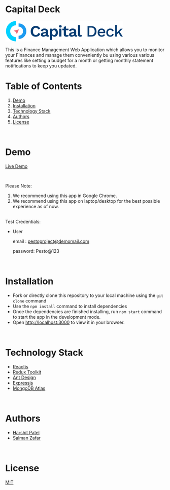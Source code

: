 # Capital Deck

![CapitalDeck Logo](./src/assets/capital-deck-logo-d.svg)

This is a Finance Management Web Application which allows you to monitor your Finances and manage them conveniently bu using various various features like setting a budget for a month or getting monthly statement notifications to keep you updated. 

# Table of Contents

1. [Demo](#demo)
2. [Installation](#installation)
3. [Technology Stack](#technology-stack)
4. [Authors](#authors)
5. [License](#license)

<br/>

# Demo

[Live Demo](https://capitaldeck.netlify.app/)

<br/>

Please Note:

1. We recommend using this app in Google Chrome.
2. We recommend using this app on laptop/desktop for the best possible experience as of now.

<br/>
Test Credentials:

- User   

    email : pestoproject@demomail.com

    password: Pesto@123
   

<br/>

# Installation

- Fork or directly clone this repository to your local machine using the `git clone` command
- Use the `npm install` command to install dependencies
- Once the dependencies are finished installing, run `npm start` command to start the app in the development mode.
- Open [http://localhost:3000](http://localhost:3000) to view it in your browser.

<br/>

# Technology Stack

- [Reactjs](https://reactjs.org/)
- [Redux Toolkit](https://redux-toolkit.js.org/)
- [Ant Design](https://ant.design/)
- [Expressjs](https://expressjs.com/)
- [MongoDB Atlas](https://www.mongodb.com/docs/atlas/)


<br/>

# Authors

- [Harshit Patel](https://github.com/HarshitPatel95)
- [Salman Zafar](https://github.com/Salmanz18)

<br/>

# License

[MIT](https://opensource.org/licenses/MIT)
